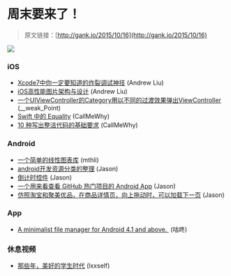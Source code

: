 # 周末要来了！

> 原文链接：[http://gank.io/2015/10/16](http://gank.io/2015/10/16)

![](http://ww4.sinaimg.cn/large/7a8aed7bjw1ex2sycyh7gj20go0o474w.jpg)

### iOS

* [Xcode7中你一定要知道的炸裂调试神技](http://www.jianshu.com/p/70ed36cf8a98?hmsr=toutiao.io&utm_medium=toutiao.io&utm_source=toutiao.io) (Andrew Liu)
* [iOS高性能图片架构与设计](http://mp.weixin.qq.com/s?__biz=MzI1MTA1MzM2Nw%3D%3D&hmsr=toutiao.io&idx=1&mid=207840007&scene=0&sn=ce09553e5774f5581c696b5e28f0c7e8&utm_medium=toutiao.io&utm_source=toutiao.io) (Andrew Liu)
* [一个UIViewController的Category用以不同的过渡效果弹出ViewController](https://github.com/martinjuhasz/MJPopupViewController) (__weak_Point)
* [Swift 中的 Equality](http://austinzheng.com/2015/10/04/swift) (CallMeWhy)
* [10 种写出整洁代码的基础要求](http://blog.codeschool.io/2015/09/29/10) (CallMeWhy)

### Android

* [一个简单的线性图表库](https://github.com/txusballesteros/snake) (mthli)
* [android开发资源分类的整理](https://github.com/MobDevGroup/AndroidResources) (Jason)
* [倒计时控件](https://github.com/iwgang/CountdownView) (Jason)
* [一个用来看查看 GitHub 热门项目的 Android App](https://github.com/laowch/GithubTrends) (Jason)
* [仿照淘宝和聚美优品，在商品详情页，向上拖动时，可以加载下一页](https://github.com/xmuSistone/android) (Jason)

### App

* [A minimalist file manager for Android 4.1 and above.&nbsp;](https://play.google.com/store/apps/details?id=com.afollestad.cabinet) (咕咚)

### 休息视频

* [那些年，美好的学生时代](http://video.weibo.com/show?fid=1034) (lxxself)

